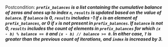 Postcondition: ***`prefix_balances` is a list containing the cumulative balance of zeros and ones up to index `n`, `results` is updated based on the value of `balance`. If `balance` is 0, `results` includes -1 if `x` is an element of `prefix_balances`, or 0 if `x` is not present in `prefix_balances`. If `balance` is not 0, `results` includes the count of elements in `prefix_balances` for which `(x - b) % balance == 0` and `(x - b) // balance >= 0`. In either case, `T` is greater than the previous count of iterations, and `index` is increased by 3.***